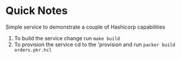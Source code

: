 # Quick Notes

Simple service to demonstrate a couple of Hashicorp capabilities

1.  To build the service change run `make build`
2.  To provision the service cd to the 'provision and run `packer build orders.pkr.hcl`